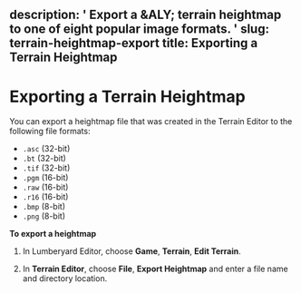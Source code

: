 description: ' Export a &ALY; terrain heightmap to one of eight popular image formats. '
slug: terrain-heightmap-export
title: Exporting a Terrain Heightmap
---
# Exporting a Terrain Heightmap<a name="terrain-heightmap-export"></a>

You can export a heightmap file that was created in the Terrain Editor to the following file formats:
+ `.asc` \(32\-bit\)
+ `.bt` \(32\-bit\)
+ `.tif` \(32\-bit\)
+ `.pgm` \(16\-bit\)
+ `.raw` \(16\-bit\)
+ `.r16` \(16\-bit\)
+ `.bmp` \(8\-bit\)
+ `.png` \(8\-bit\)

**To export a heightmap**

1. In Lumberyard Editor, choose **Game**, **Terrain**, **Edit Terrain**\.

1. In **Terrain Editor**, choose **File**, **Export Heightmap** and enter a file name and directory location\.
